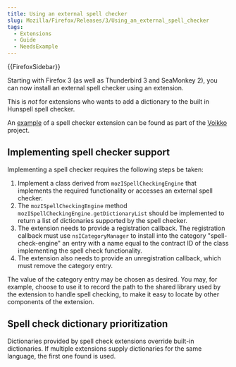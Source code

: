 ```yaml
---
title: Using an external spell checker
slug: Mozilla/Firefox/Releases/3/Using_an_external_spell_checker
tags:
  - Extensions
  - Guide
  - NeedsExample
---
```

{{FirefoxSidebar}}

Starting with Firefox 3 (as well as Thunderbird 3 and SeaMonkey 2), you can now install an external spell checker using an extension.

This is _not_ for extensions who wants to add a dictionary to the built in Hunspell spell checker.

An [example](https://voikko.svn.sourceforge.net/viewvc/voikko/trunk/mozvoikko/) of a spell checker extension can be found as part of the [Voikko](https://voikko.puimula.org/) project.

## Implementing spell checker support

Implementing a spell checker requires the following steps be taken:

1. Implement a class derived from `mozISpellCheckingEngine` that implements the required functionality or accesses an external spell checker.
2. The `mozISpellCheckingEngine` method `mozISpellCheckingEngine.getDictionaryList` should be implemented to return a list of dictionaries supported by the spell checker.
3. The extension needs to provide a registration callback. The registration callback must use `nsICategoryManager` to install into the category "spell-check-engine" an entry with a name equal to the contract ID of the class implementing the spell check functionality.
4. The extension also needs to provide an unregistration callback, which must remove the category entry.

The value of the category entry may be chosen as desired. You may, for example, choose to use it to record the path to the shared library used by the extension to handle spell checking, to make it easy to locate by other components of the extension.

## Spell check dictionary prioritization

Dictionaries provided by spell check extensions override built-in dictionaries. If multiple extensions supply dictionaries for the same language, the first one found is used.
